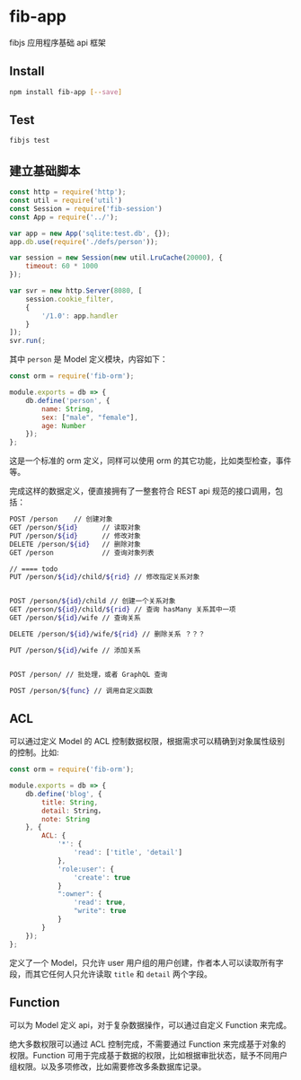 # fib-app
fibjs 应用程序基础 api 框架

## Install

```sh
npm install fib-app [--save]
```

## Test

```sh
fibjs test
```

## 建立基础脚本

```JavaScript
const http = require('http');
const util = require('util')
const Session = require('fib-session')
const App = require('../');

var app = new App('sqlite:test.db', {});
app.db.use(require('./defs/person'));

var session = new Session(new util.LruCache(20000), {
    timeout: 60 * 1000
});

var svr = new http.Server(8080, [
    session.cookie_filter,
    {
        '/1.0': app.handler
    }
]);
svr.run(;
```
其中 `person` 是 Model 定义模块，内容如下：
```JavaScript
const orm = require('fib-orm');

module.exports = db => {
    db.define('person', {
        name: String,
        sex: ["male", "female"],
        age: Number
    });
};
```
这是一个标准的 orm 定义，同样可以使用 orm 的其它功能，比如类型检查，事件等。

完成这样的数据定义，便直接拥有了一整套符合 REST api 规范的接口调用，包括：
```sh
POST /person    // 创建对象
GET /person/${id}      // 读取对象
PUT /person/${id}      // 修改对象
DELETE /person/${id}   // 删除对象
GET /person            // 查询对象列表

// ==== todo
PUT /person/${id}/child/${rid} // 修改指定关系对象


POST /person/${id}/child // 创建一个关系对象
GET /person/${id}/child/${rid} // 查询 hasMany 关系其中一项
GET /person/${id}/wife // 查询关系

DELETE /person/${id}/wife/${rid} // 删除关系 ？？？

PUT /person/${id}/wife // 添加关系


POST /person/ // 批处理，或者 GraphQL 查询

POST /person/${func} // 调用自定义函数
```

## ACL
可以通过定义 Model 的 ACL 控制数据权限，根据需求可以精确到对象属性级别的控制。比如:
```JavaScript
const orm = require('fib-orm');

module.exports = db => {
    db.define('blog', {
        title: String,
        detail: String，
        note: String
    }, {
        ACL: {
            '*': {
                'read': ['title', 'detail']
            },
            'role:user': {
                'create': true
            }
            ":owner": {
                'read': true,
                "write": true
            }
        }
    });
};
```
定义了一个 Model，只允许 user 用户组的用户创建，作者本人可以读取所有字段，而其它任何人只允许读取 `title` 和 `detail` 两个字段。

## Function
可以为 Model 定义 api，对于复杂数据操作，可以通过自定义 Function 来完成。

绝大多数权限可以通过 ACL 控制完成，不需要通过 Function 来完成基于对象的权限。Function 可用于完成基于数据的权限，比如根据审批状态，赋予不同用户组权限。以及多项修改，比如需要修改多条数据库记录。
